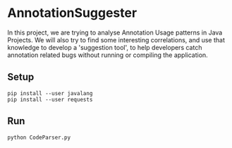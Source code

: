 # AnnotationSuggester
In this project, we are trying to analyse Annotation Usage patterns in Java Projects. We will also try to find some interesting correlations, and use that knowledge to develop a 'suggestion tool', to help developers catch annotation related bugs without running or compiling the application. 

## Setup
    pip install --user javalang
    pip install --user requests

## Run
    python CodeParser.py
